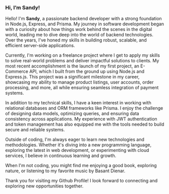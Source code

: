 ### Hi, I’m Sandy!

Hello! I'm **Sandy**, a passionate backend developer with a strong foundation in Node.js, Express, and Prisma. My journey in software development began with a curiosity about how things work behind the scenes in the digital world, leading me to dive deep into the world of backend technologies. Over the years, I've honed my skills in building robust, scalable, and efficient server-side applications.

Currently, I'm working on a freelance project where I get to apply my skills to solve real-world problems and deliver impactful solutions to clients. My most recent accomplishment is the launch of my first project, an E-Commerce API, which I built from the ground up using Node.js and Express.js. This project was a significant milestone in my career, showcasing my ability to manage product listings, user accounts, order processing, and more, all while ensuring seamless integration of payment systems.

In addition to my technical skills, I have a keen interest in working with relational databases and ORM frameworks like Prisma. I enjoy the challenge of designing data models, optimizing queries, and ensuring data consistency across applications. My experience with JWT authentication and token management has also equipped me with the tools needed to build secure and reliable systems.

Outside of coding, I'm always eager to learn new technologies and methodologies. Whether it's diving into a new programming language, exploring the latest in web development, or experimenting with cloud services, I believe in continuous learning and growth.

When I'm not coding, you might find me enjoying a good book, exploring nature, or listening to my favorite music by Basant Dienar.

Thank you for visiting my Github Profile! I look forward to connecting and exploring new opportunities together.

<!---
- 👀 I’m interested in ...
- 🌱 I’m currently learning ...
- 💞️ I’m looking to collaborate on ...
- 📫 How to reach me ...
- 😄 Pronouns: ...
- ⚡ Fun fact: ...
--->

<!---
Sandy-Thabet/Sandy-Thabet is a ✨ special ✨ repository because its `README.md` (this file) appears on your GitHub profile.
You can click the Preview link to take a look at your changes.
--->
